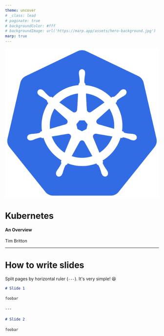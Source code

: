 ```yaml
---
theme: uncover
# _class: lead
# paginate: true
# backgroundColor: #fff
# backgroundImage: url('https://marp.app/assets/hero-background.jpg')
marp: true
---
```

![bg left:40% 80%](./img/kubernetes.png)

# **Kubernetes**
#### **An Overview**


Tim Britton  

---

# How to write slides

Split pages by horizontal ruler (`---`). It's very simple! :satisfied:

```markdown
# Slide 1

foobar

---

# Slide 2

foobar
```